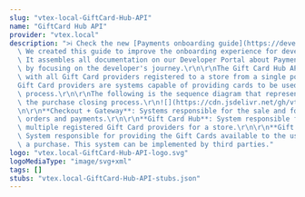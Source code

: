 ```yaml
---
slug: "vtex-local-GiftCard-Hub-API"
name: "GiftCard Hub API"
provider: "vtex.local"
description: ">ℹ️ Check the new [Payments onboarding guide](https://developers.vtex.com/vtex-rest-api/docs/payments-overview).\
  \ We created this guide to improve the onboarding experience for developers at VTEX.\
  \ It assembles all documentation on our Developer Portal about Payments and is organized\
  \ by focusing on the developer's journey.\r\n\r\nThe Gift Card Hub API allows interactions\
  \ with all Gift Card providers registered to a store from a single point.\r\n\r\n\
  Gift Card providers are systems capable of providing cards to be used in the buying\
  \ process.\r\n\r\nThe following is the sequence diagram that represents calls in\
  \ the purchase closing process.\r\n![](https://cdn.jsdelivr.net/gh/vtexdocs/dev-portal-content@main/images/giftcard-hub-api-overview-0.png)\r\
  \n\r\n**Checkout + Gateway**: Systems responsible for the sale and for processing\
  \ orders and payments.\r\n\r\n**Gift Card Hub**: System responsible for managing\
  \ multiple registered Gift Card providers for a store.\r\n\r\n**Gift Card Provider**:\
  \ System responsible for providing the Gift Cards available to the user not closing\
  \ a purchase. This system can be implemented by third parties."
logo: "vtex.local-GiftCard-Hub-API-logo.svg"
logoMediaType: "image/svg+xml"
tags: []
stubs: "vtex.local-GiftCard-Hub-API-stubs.json"
---
```


